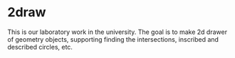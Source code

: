 # 2draw

This is our laboratory work in the university.
The goal is to make 2d drawer of geometry objects, supporting finding the intersections, inscribed and described circles, etc.
